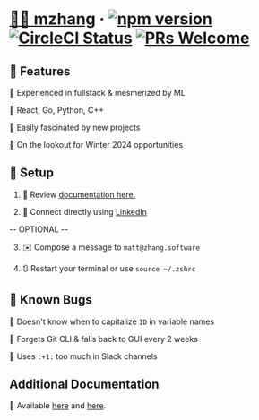 # [🧑‍💻 mzhang](https://zhang.software/) &middot; [![npm version](https://img.shields.io/npm/v/react.svg?style=flat)](https://www.npmjs.com/package/react) [![CircleCI Status](https://circleci.com/gh/facebook/react.svg?style=shield&circle-token=:circle-token)](https://circleci.com/gh/facebook/react) [![PRs Welcome](https://img.shields.io/badge/PRs-welcome-brightgreen.svg)](https://reactjs.org/docs/how-to-contribute.html#your-first-pull-request)

## 🧮 Features

🥞 Experienced in fullstack & mesmerized by ML

🦎 React, Go, Python, C++

💫 Easily fascinated by new projects

🔭 On the lookout for Winter 2024 opportunities

## 🔧 Setup

1. 📰 Review [documentation here.](https://zhang.software/resume.pdf) 

2. 🤝 Connect directly using [LinkedIn](https://www.linkedin.com/in/mattzhang-/)
 
-- OPTIONAL --

3. :envelope: Compose a message to `matt@zhang.software` 

4. 🔃 Restart your terminal or use `source ~/.zshrc`

## 🐛 Known Bugs

🤷 Doesn't know when to capitalize `ID` in variable names

🤦 Forgets Git CLI & falls back to GUI every 2 weeks

🙊 Uses `:+1:` too much in Slack channels


## Additional Documentation

🧾 Available [here](https://zhang.software/) and [here](https://zhang.software/resume.pdf). 
